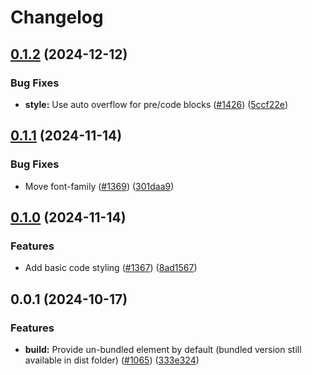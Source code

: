 # Changelog

## [0.1.2](https://github.com/EOX-A/EOxElements/compare/elements-utils-v0.1.1...elements-utils-v0.1.2) (2024-12-12)


### Bug Fixes

* **style:** Use auto overflow for pre/code blocks ([#1426](https://github.com/EOX-A/EOxElements/issues/1426)) ([5ccf22e](https://github.com/EOX-A/EOxElements/commit/5ccf22e2aa148957d3c2ff2c8209d04b42807ddd))

## [0.1.1](https://github.com/EOX-A/EOxElements/compare/elements-utils-v0.1.0...elements-utils-v0.1.1) (2024-11-14)


### Bug Fixes

* Move font-family ([#1369](https://github.com/EOX-A/EOxElements/issues/1369)) ([301daa9](https://github.com/EOX-A/EOxElements/commit/301daa9ccfaff0599731997568a515aceb2dd1fe))

## [0.1.0](https://github.com/EOX-A/EOxElements/compare/elements-utils-v0.0.1...elements-utils-v0.1.0) (2024-11-14)


### Features

* Add basic code styling ([#1367](https://github.com/EOX-A/EOxElements/issues/1367)) ([8ad1567](https://github.com/EOX-A/EOxElements/commit/8ad156777695ee3165db0691099f20d61c8ab33b))

## 0.0.1 (2024-10-17)


### Features

* **build:** Provide un-bundled element by default (bundled version still available in dist folder) ([#1065](https://github.com/EOX-A/EOxElements/issues/1065)) ([333e324](https://github.com/EOX-A/EOxElements/commit/333e324def0354992fadd4640fc2ee9b72a545b4))
